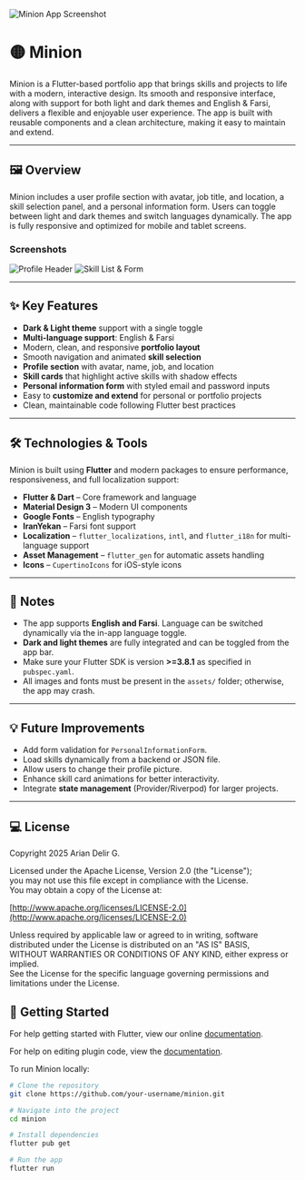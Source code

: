 ![Minion App Screenshot](https://i.imgur.com/0LM5B5Q.png)

# 🟡 Minion

Minion is a Flutter-based portfolio app that brings skills and projects to life with a modern, interactive design. Its smooth and responsive interface, along with support for both light and dark themes and English & Farsi, delivers a flexible and enjoyable user experience. The app is built with reusable components and a clean architecture, making it easy to maintain and extend.

---

## 🖼 Overview

Minion includes a user profile section with avatar, job title, and location, a skill selection panel, and a personal information form. Users can toggle between light and dark themes and switch languages dynamically. The app is fully responsive and optimized for mobile and tablet screens.

### Screenshots

![Profile Header](https://i.imgur.com/qRU44v9.png)
![Skill List & Form](https://i.imgur.com/WuMxB7D.png)

---

## ✨ Key Features

- **Dark & Light theme** support with a single toggle  
- **Multi-language support**: English & Farsi  
- Modern, clean, and responsive **portfolio layout**  
- Smooth navigation and animated **skill selection**  
- **Profile section** with avatar, name, job, and location  
- **Skill cards** that highlight active skills with shadow effects  
- **Personal information form** with styled email and password inputs  
- Easy to **customize and extend** for personal or portfolio projects  
- Clean, maintainable code following Flutter best practices  

---

## 🛠 Technologies & Tools

Minion is built using **Flutter** and modern packages to ensure performance, responsiveness, and full localization support:

- **Flutter & Dart** – Core framework and language
- **Material Design 3** – Modern UI components
- **Google Fonts** – English typography
- **IranYekan** – Farsi font support
- **Localization** – `flutter_localizations`, `intl`, and `flutter_i18n` for multi-language support
- **Asset Management** – `flutter_gen` for automatic assets handling
- **Icons** – `CupertinoIcons` for iOS-style icons

---


## 📌 Notes

- The app supports **English and Farsi**. Language can be switched dynamically via the in-app language toggle.
- **Dark and light themes** are fully integrated and can be toggled from the app bar.
- Make sure your Flutter SDK is version **>=3.8.1** as specified in `pubspec.yaml`.
- All images and fonts must be present in the `assets/` folder; otherwise, the app may crash.

---

## 💡 Future Improvements

- Add form validation for `PersonalInformationForm`.
- Load skills dynamically from a backend or JSON file.
- Allow users to change their profile picture.
- Enhance skill card animations for better interactivity.
- Integrate **state management** (Provider/Riverpod) for larger projects.

---

## 💻 License

Copyright 2025 Arian Delir G.

Licensed under the Apache License, Version 2.0 (the "License");  
you may not use this file except in compliance with the License.  
You may obtain a copy of the License at:

[http://www.apache.org/licenses/LICENSE-2.0](http://www.apache.org/licenses/LICENSE-2.0)

Unless required by applicable law or agreed to in writing, software  
distributed under the License is distributed on an "AS IS" BASIS,  
WITHOUT WARRANTIES OR CONDITIONS OF ANY KIND, either express or implied.  
See the License for the specific language governing permissions and  
limitations under the License.


## 🚀 Getting Started
For help getting started with Flutter, view our online [documentation](https://flutter.dev/).

For help on editing plugin code, view the [documentation](https://docs.flutter.dev/packages-and-plugins/using-packages#edit-code).

To run Minion locally:

```bash
# Clone the repository
git clone https://github.com/your-username/minion.git

# Navigate into the project
cd minion

# Install dependencies
flutter pub get

# Run the app
flutter run




